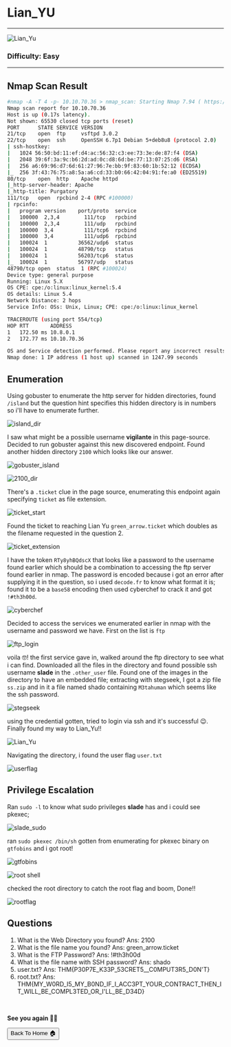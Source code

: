 # Lian_YU

***
![Lian_Yu](https://tryhackme-images.s3.amazonaws.com/room-icons/c72d580db69a726dfb8da8aa6eaa2f5a.jpeg)

### Difficulty: Easy

***

## Nmap Scan Result

```bash
#nmap -A -T 4 -p- 10.10.70.36 > nmap_scan: Starting Nmap 7.94 ( https://nmap.org ) at 2024-03-03 07:14 WAT
Nmap scan report for 10.10.70.36
Host is up (0.17s latency).
Not shown: 65530 closed tcp ports (reset)
PORT      STATE SERVICE VERSION
21/tcp    open  ftp     vsftpd 3.0.2
22/tcp    open  ssh     OpenSSH 6.7p1 Debian 5+deb8u8 (protocol 2.0)
| ssh-hostkey: 
|   1024 56:50:bd:11:ef:d4:ac:56:32:c3:ee:73:3e:de:87:f4 (DSA)
|   2048 39:6f:3a:9c:b6:2d:ad:0c:d8:6d:be:77:13:07:25:d6 (RSA)
|   256 a6:69:96:d7:6d:61:27:96:7e:bb:9f:83:60:1b:52:12 (ECDSA)
|_  256 3f:43:76:75:a8:5a:a6:cd:33:b0:66:42:04:91:fe:a0 (ED25519)
80/tcp    open  http    Apache httpd
|_http-server-header: Apache
|_http-title: Purgatory
111/tcp   open  rpcbind 2-4 (RPC #100000)
| rpcinfo: 
|   program version    port/proto  service
|   100000  2,3,4        111/tcp   rpcbind
|   100000  2,3,4        111/udp   rpcbind
|   100000  3,4          111/tcp6  rpcbind
|   100000  3,4          111/udp6  rpcbind
|   100024  1          36562/udp6  status
|   100024  1          48790/tcp   status
|   100024  1          56203/tcp6  status
|_  100024  1          56797/udp   status
48790/tcp open  status  1 (RPC #100024)
Device type: general purpose
Running: Linux 5.X
OS CPE: cpe:/o:linux:linux_kernel:5.4
OS details: Linux 5.4
Network Distance: 2 hops
Service Info: OSs: Unix, Linux; CPE: cpe:/o:linux:linux_kernel

TRACEROUTE (using port 554/tcp)
HOP RTT       ADDRESS
1   172.50 ms 10.8.0.1
2   172.77 ms 10.10.70.36

OS and Service detection performed. Please report any incorrect results at https://nmap.org/submit/ .
Nmap done: 1 IP address (1 host up) scanned in 1247.99 seconds

```

## Enumeration

Using gobuster to enumerate the http server for hidden directories, found `/island` but the question hint specifies this hidden directory is in numbers so i'll have to enumerate further.

![island_dir](https://github.com/sixth-sensei/sixth-sensei.github.io/assets/31647166/bb79f44e-63d6-4205-abd8-79a706c5d758)

I saw what might be a possible username **vigilante** in this page-source. Decided to run gobuster against this new discovered endpoint. Found another hidden directory `2100` which looks like our answer.

![gobuster_island](https://github.com/sixth-sensei/sixth-sensei.github.io/assets/31647166/54640870-1934-40e2-8db9-a0cd47192d0c)


![2100_dir](https://github.com/sixth-sensei/sixth-sensei.github.io/assets/31647166/4f29efa2-eb0b-4882-b25e-32207da4a382)

There's a `.ticket` clue in the page source, enumerating this endpoint again specifying `ticket` as file extension.

![ticket_start](https://github.com/sixth-sensei/sixth-sensei.github.io/assets/31647166/d1e0acd0-de7c-44c5-9b44-f8a389deeb68)

Found the ticket to reaching Lian Yu `green_arrow.ticket` which doubles as the filename requested in the question 2.

![ticket_extension](https://github.com/sixth-sensei/sixth-sensei.github.io/assets/31647166/7a415139-9f97-4e3d-857d-ac5693adfd66)

I have the token `RTy8yhBQdscX` that looks like a password to the username found earlier which should be a combination to accessing the ftp server found earlier in nmap. The password is encoded because i got an error after supplying it in the question, so i used `decode.fr` to know what format it is; found it to be a `base58` encoding then used cyberchef to crack it and got `!#th3h00d`.

![cyberchef](https://github.com/sixth-sensei/sixth-sensei.github.io/assets/31647166/f5d2e16c-9d9f-43c4-a6b4-d7f16eb32a94)

Decided to access the services we enumerated earlier in nmap with the username and password we have. First on the list is `ftp`

![ftp_login](https://github.com/sixth-sensei/sixth-sensei.github.io/assets/31647166/1cf967cd-4ac1-40a9-b8c0-38c486d83868)

voila 🤓! the first service gave in, walked around the ftp directory to see what i can find. Downloaded all the files in the directory and found possible ssh username **slade** in the `.other_user` file. Found one of the images in the directory to have an embedded file; extracting with stegseek, I got a zip file `ss.zip` and in it a file named shado containing `M3tahuman` which seems like the ssh password.

![stegseek](https://github.com/sixth-sensei/sixth-sensei.github.io/assets/31647166/377039b4-6d6c-47fe-b7cb-e3da4ec3c387)

using the credential gotten, tried to login via ssh and it's successful 😉. Finally found my way to Lian_Yu!!

![Lian_Yu](https://github.com/sixth-sensei/sixth-sensei.github.io/assets/31647166/2bd3224c-7444-4e22-a5fd-a95737dc35fe) 

Navigating the directory, i found the user flag `user.txt`

![userflag](https://github.com/sixth-sensei/sixth-sensei.github.io/assets/31647166/63f2986a-7356-4d32-b59c-80e092fa6c12)

## Privilege Escalation

Ran `sudo -l` to know what sudo privileges **slade** has and i could see pkexec; 

![slade_sudo](https://github.com/sixth-sensei/sixth-sensei.github.io/assets/31647166/64292f46-da06-45db-8598-d4e4539cce6a)

ran `sudo pkexec /bin/sh` gotten from enumerating for pkexec binary on `gtfobins` and i got root!

![gtfobins](https://github.com/sixth-sensei/sixth-sensei.github.io/assets/31647166/2f82cd7f-51a3-43ce-81f6-c6107cc5de1f)

![root shell](https://github.com/sixth-sensei/sixth-sensei.github.io/assets/31647166/0c1c3da0-f904-4c22-b87e-895211745d08)

checked the root directory to catch the root flag and boom, Done!!

![rootflag](https://github.com/sixth-sensei/sixth-sensei.github.io/assets/31647166/68a8f22b-0c58-4c3f-98d1-3eaffab94642)



## Questions
1. What is the Web Directory you found? Ans: 2100
2. What is the file name you found? Ans: green_arrow.ticket
3. What is the FTP Password? Ans: !#th3h00d
4. What is the file name with SSH password? Ans: shado
5. user.txt? Ans: THM{P30P7E_K33P_53CRET5__C0MPUT3R5_D0N'T}
6. root.txt? Ans: THM{MY_W0RD_I5_MY_B0ND_IF_I_ACC3PT_YOUR_CONTRACT_THEN_IT_WILL_BE_COMPL3TED_OR_I'LL_BE_D34D}

<br>

**See you again 👋🏽**

<button onclick="window.location.href='https://sixth-sensei.github.io';">Back To Home 🏠</button>
